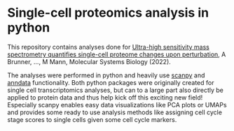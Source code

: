 # Single-cell proteomics analysis in python

This repository contains analyses done for [Ultra-high sensitivity mass spectrometry quantifies single-cell proteome changes upon perturbation](https://doi.org/10.15252/msb.202110798), A Brunner, ..., M Mann, Molecular Systems Biology (2022).

The analyses were performed in python and heavily use [scanpy](https://scanpy.readthedocs.io/en/stable/) and [anndata](https://anndata.readthedocs.io/en/latest/) functionality. Both python packages were originally created for single cell transcriptomics analyses, but can to a large part also directly be applied to protein data and thus help kick off this exciting new field! Especially scanpy enables easy data visualizations like PCA plots or UMAPs and provides some ready to use analysis methods like assigning cell cycle stage scores to single cells given some cell cycle markers.
